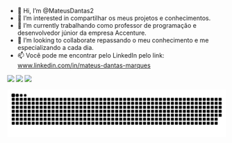 - 👋 Hi, I’m @MateusDantas2
- 👀 I’m interested in  compartilhar os meus projetos e conhecimentos.
- 🌱 I’m currently  trabalhando como professor de programação e desenvolvedor júnior  da empresa Accenture.
- 💞️ I’m looking to collaborate repassando o meu conhecimento e me especializando a cada dia.
- 📫 Você pode me encontrar  pelo LinkedIn pelo link: www.linkedin.com/in/mateus-dantas-marques


<!---
MateusDantas2/MateusDantas2 is a ✨ special ✨ repository because its `README.md` (this file) appears on your GitHub profile.
You can click the Preview link to take a look at your changes.
--->

<div> 
  <a href="https://instagram.com/mateusdantas_dev" target="_blank"><img src="https://img.shields.io/badge/-Instagram-%23E4405F?style=for-the-badge&logo=instagram&logoColor=white" target="_blank"></a>
  <a href = "mailto:mateusdantas.dev@gmail.com"><img src="https://img.shields.io/badge/-Gmail-%23333?style=for-the-badge&logo=gmail&logoColor=white" target="_blank"></a>
  <a href="https://www.linkedin.com/in/mateus-dantas-marques" target="_blank"><img src="https://img.shields.io/badge/-LinkedIn-%230077B5?style=for-the-badge&logo=linkedin&logoColor=white" target="_blank"></a> 
 
  ![Snake animation](https://github.com/MateusDantas2/MateusDantas2/blob/output/github-contribution-grid-snake.svg)
 
</div>
